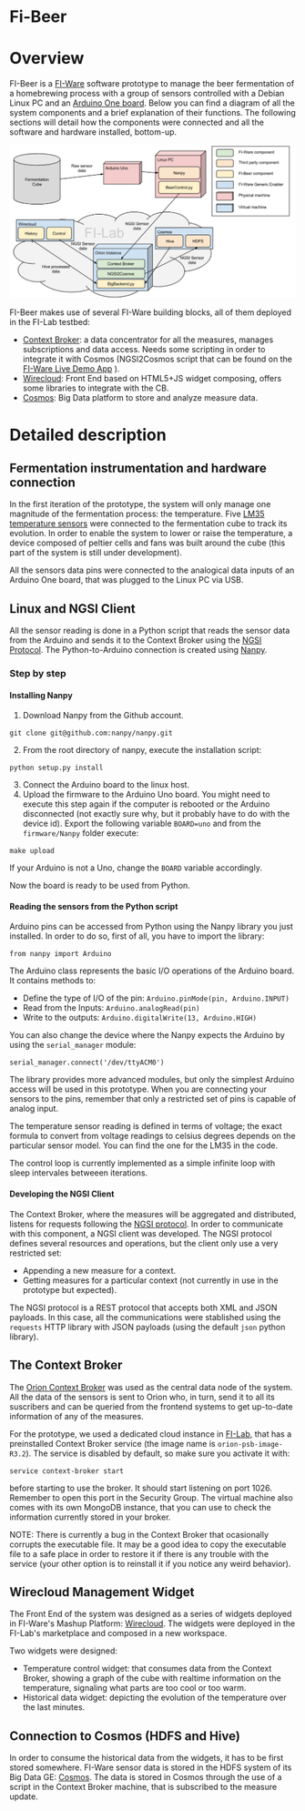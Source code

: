 Fi-Beer
=======

# Overview
FI-Beer is a [FI-Ware](http://edu.fi-ware.eu/course/index.php) software prototype to manage the beer fermentation of a homebrewing process with a group of sensors controlled with a Debian Linux PC and an [Arduino One board](http://arduino.cc/en/Main/arduinoBoardUno). Below you can find a diagram of all the system components and a brief explanation of their functions. The following sections will detail how the components were connected and all the software and hardware installed, bottom-up.

![FI-Beer overview](img/Overview.png)

FI-Beer makes use of several FI-Ware building blocks, all of them deployed in the FI-Lab testbed:
* [Context Broker](http://catalogue.fi-ware.eu/enablers/publishsubscribe-context-broker-orion-context-broker): a data concentrator for all the measures, manages subscriptions and data access. Needs some scripting in order to integrate it with Cosmos (NGSI2Cosmos script that can be found on the [FI-Ware Live Demo App](https://github.com/telefonicaid/fiware-livedemoapp) ).  
* [Wirecloud](http://catalogue.fi-ware.eu/enablers/application-mashup-wirecloud): Front End based on HTML5+JS widget composing, offers some libraries to integrate with the CB. 
* [Cosmos](http://catalogue.fi-ware.eu/enablers/bigdata-analysis-cosmos): Big Data platform to store and analyze measure data.

# Detailed description

## Fermentation instrumentation and hardware connection

In the first iteration of the prototype, the system will only manage one magnitude of the fermentation process: the temperature. Five [LM35 temperature sensors](http://www.ti.com/lit/ds/symlink/lm35.pdf) were connected to the fermentation cube to track its evolution. In order to enable the system to lower or raise the temperature, a device composed of peltier cells and fans was built around the cube (this part of the system is still under development).

All the sensors data pins were connected to the analogical data inputs of an Arduino One board, that was plugged to the Linux PC via USB. 

## Linux and NGSI Client

All the sensor reading is done in a Python script that reads the sensor data from the Arduino and sends it to the Context Broker using the [NGSI Protocol](http://forge.fi-ware.eu/plugins/mediawiki/wiki/fiware/index.php/OMA_NGSI_10). The Python-to-Arduino connection is created using [Nanpy](https://github.com/nanpy). 

### Step by step

#### Installing Nanpy

1. Download Nanpy from the Github account.

```
git clone git@github.com:nanpy/nanpy.git
```

2. From the root directory of nanpy, execute the installation script:

```
python setup.py install
```

3. Connect the Arduino board to the linux host.
4. Upload the firmware to the Arduino Uno board. You might need to execute this step again if the computer is rebooted or the Arduino disconnected (not exactly sure why, but it probably have to do with the device id). Export the following variable `BOARD=uno` and from the `firmware/Nanpy` folder execute:

```
make upload
```

If your Arduino is not a Uno, change the `BOARD` variable accordingly.

Now the board is ready to be used from Python.

#### Reading the sensors from the Python script

Arduino pins can be accessed from Python using the Nanpy library you just installed. In order to do so, first of all, you have to import the library:

```
from nanpy import Arduino
```

The Arduino class represents the basic I/O operations of the Arduino board. It contains methods to:

* Define the type of I/O of the pin: `Arduino.pinMode(pin, Arduino.INPUT)`
* Read from the Inputs: `Arduino.analogRead(pin)`
* Write to the outputs: `Arduino.digitalWrite(13, Arduino.HIGH)`

You can also change the device where the Nanpy expects the Arduino by using the `serial_manager` module:

```
serial_manager.connect('/dev/ttyACM0')
```

The library provides more advanced modules, but only the simplest Arduino access will be used in this prototype. When you are connecting your sensors to the pins, remember that only a restricted set of pins is capable of analog input.

The temperature sensor reading is defined in terms of voltage; the exact formula to convert from voltage readings to celsius degrees depends on the particular sensor model. You can find the one for the LM35 in the code.

The control loop is currently implemented as a simple infinite loop with sleep intervales betweeen iterations.

#### Developing the NGSI Client

The Context Broker, where the measures will be aggregated and distributed, listens for requests following the [NGSI protocol](http://technical.openmobilealliance.org/Technical/release_program/NGSI_v1_0.aspx). In order to communicate with this component, a NGSI client was developed. The NGSI protocol defines several resources and operations, but the client only use a very restricted set:

* Appending a new measure for a context. 
* Getting measures for a particular context (not currently in use in the prototype but expected).

The NGSI protocol is a REST protocol that accepts both XML and JSON payloads. In this case, all the communications were stablished using the `requests` HTTP library with JSON payloads (using the default `json` python library).  
 
## The Context Broker

The [Orion Context Broker](https://forge.fi-ware.eu/plugins/mediawiki/wiki/fiware/index.php/Publish/Subscribe_Broker_-_Orion_Context_Broker_-_User_and_Programmers_Guide#Query_Context_operation) was used as the central data node of the system. All the data of the sensors is sent to Orion who, in turn, send it to all its suscribers and can be queried from the frontend systems to get up-to-date information of any of the measures.

For the prototype, we used a dedicated cloud instance in [FI-Lab](http://lab.fi-ware.eu/), that has a preinstalled Context Broker service (the image name is `orion-psb-image-R3.2`). The service is disabled by default, so make sure you activate it with:

```
service context-broker start
```

before starting to use the broker. It should start listening on port 1026. Remember to open this port in the Security Group. The virtual machine also comes with its own MongoDB instance, that you can use to check the information currently stored in your broker.

NOTE: There is currently a bug in the Context Broker that ocasionally corrupts the executable file. It may be a good idea to copy the executable file to a safe place in order to restore it if there is any trouble with the service (your other option is to reinstall it if you notice any weird behavior). 

## Wirecloud Management Widget
The Front End of the system was designed as a series of widgets deployed in FI-Ware's Mashup Platform: [Wirecloud](http://conwet.fi.upm.es/wirecloud/). The widgets were deployed in the FI-Lab's marketplace and composed in a new workspace.

Two widgets were designed:
* Temperature control widget: that consumes data from the Context Broker, showing a graph of the cube with realtime information on the temperature, signaling what parts are too cool or too warm.
* Historical data widget: depicting the evolution of the temperature over the last minutes.

## Connection to Cosmos (HDFS and Hive)

In order to consume the historical data from the widgets, it has to be first stored somewhere. FI-Ware sensor data is stored in the HDFS system of its Big Data GE: [Cosmos](http://catalogue.fi-ware.eu/enablers/bigdata-analysis-cosmos). The data is stored in Cosmos through the use of a script in the Context Broker machine, that is subscribed to the measure update.
